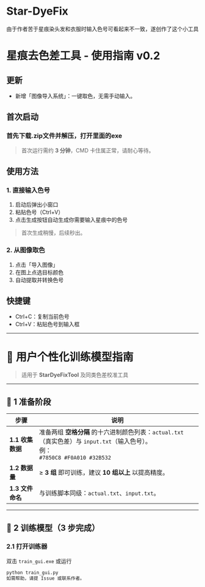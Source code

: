 # Star-DyeFix
由于作者苦于星痕染头发和衣服时输入色号可看起来不一致，遂创作了这个小工具
# 星痕去色差工具 - 使用指南 v0.2

## 更新
- 新增「图像导入系统」：一键取色，无需手动输入。

## 首次启动
### 首先下载.zip文件并解压，打开里面的exe
> 首次运行需约 **3 分钟**，CMD 卡住属正常，请耐心等待。

## 使用方法

### 1. 直接输入色号
1. 启动后弹出小窗口  
2. 粘贴色号（Ctrl+V）  
3. 点击生成按钮自动生成你需要输入星痕中的色号  
> 首次生成稍慢，后续秒出。

### 2. 从图像取色
1. 点击「导入图像」  
2. 在图上点选目标颜色  
3. 自动提取并转换色号

## 快捷键
- Ctrl+C：复制当前色号  
- Ctrl+V：粘贴色号到输入框

---
# 🎯 用户个性化训练模型指南  
> 适用于 **StarDyeFixTool** 及同类色差校准工具

---

## 📌 1 准备阶段
| 步骤 | 说明 |
|---|---|
| **1.1 收集数据** | 准备两组 **空格分隔** 的十六进制颜色列表：`actual.txt`（真实色差）与 `input.txt`（输入色号）。<br>例：<br>`#7850C8 #F0A010 #32B532` |
| **1.2 数据量** | ≥ **3 组** 即可训练，建议 **10 组以上** 以提高精度。 |
| **1.3 文件命名** | 与训练脚本同级：`actual.txt`、`input.txt`。 |

---

## 📌 2 训练模型（3 步完成）
### 2.1 打开训练器  
双击 `train_gui.exe` 或运行  
```bash
python train_gui.py
如需帮助，请提 Issue 或联系作者。
